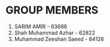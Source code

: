 # GROUP MEMBERS
1. SARIM AMIR - 63686
2. Shah Muhammad Azhar - 62822
3. Muhammad Zeeshan Saeed - 64126
